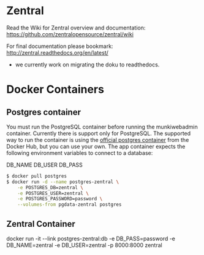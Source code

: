 # Zentral

Read the Wiki for Zentral overview and documentation: <https://github.com/zentralopensource/zentral/wiki>

For final documentation please bookmark: <http://zentral.readthedocs.org/en/latest/> 
- we currently work on migrating the doku to readthedocs. 

# Docker Containers

## Postgres container

You must run the PostgreSQL container before running the munkiwebadmin container.
Currently there is support only for PostgreSQL.
The supported way to run the container is using the [official postgres container](https://registry.hub.docker.com/u/library/postgres/) from the Docker Hub, but you can use your own. The app container expects the following environment variables to connect to a database:

DB_NAME
DB_USER
DB_PASS

```bash
$ docker pull postgres
$ docker run -d --name postgres-zentral \
    -e POSTGRES_DB=zentral \
    -e POSTGRES_USER=zentral \
    -e POSTGRES_PASSWORD=password \
    --volumes-from pgdata-zentral postgres
```

## Zentral Container
docker run -it --link postgres-zentral:db -e DB_PASS=password -e DB_NAME=zentral -e DB_USER=zentral  -p 8000:8000 zentral
